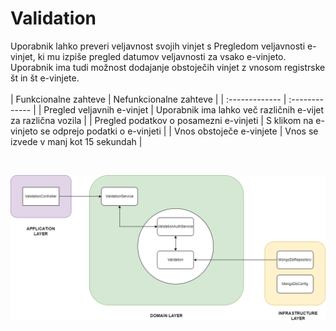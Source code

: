 # Validation
Uporabnik lahko preveri veljavnost svojih vinjet s Pregledom veljavnosti e-vinjet, ki mu izpiše pregled datumov veljavnosti za vsako e-vinjeto. Uporabnik ima tudi možnost dodajanje obstoječih vinjet z vnosom registrske št in št e-vinjete.
<br>
<br>
| Funkcionalne zahteve | Nefunkcionalne zahteve |
| :------------- | :------------- |
| Pregled veljavnih e-vinjet | Uporabnik ima lahko več različnih e-vijet za različna vozila |
| Pregled podatkov o posamezni e-vinjeti | S klikom na e-vinjeto se odprejo podatki o e-vinjeti |
| Vnos obstoječe e-vinjete | Vnos se izvede v manj kot 15 sekundah |

<br>

![Validation](./validation.png)

